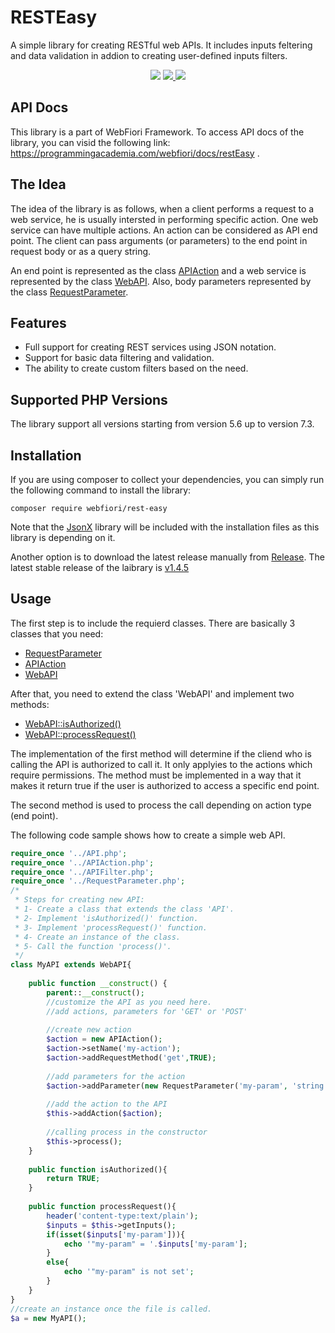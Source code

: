 # RESTEasy
A simple library for creating RESTful web APIs. 
It includes inputs feltering and data validation in addion to creating user-defined inputs filters.

<p align="center">
  <a href="https://travis-ci.org/usernane/restEasy" target="_blank"><img src="https://travis-ci.org/usernane/restEasy.svg?branch=master"></a>
  <a href="https://codecov.io/gh/usernane/restEasy" target="_blank">
    <img src="https://codecov.io/gh/usernane/restEasy/branch/master/graph/badge.svg" />
  </a>
  <a href="https://paypal.me/IbrahimBinAlshikh" target="_blank">
    <img src="https://img.shields.io/endpoint.svg?url=https%3A%2F%2Fprogrammingacademia.com%2Fwebfiori%2Fapis%2Fshields-get-dontate-badget">
  </a>
</p>

## API Docs
This library is a part of <a>WebFiori Framework</a>. To access API docs of the library, you can visid the following link: https://programmingacademia.com/webfiori/docs/restEasy .

## The Idea
The idea of the library is as follows, when a client performs a request to a web service, he is usually intersted in performing specific action. One web service can have multiple actions. An action can be considered as API end point. The client can pass arguments (or parameters) to the end point in request body or as a query string.

An end point is represented as the class <a href="https://programmingacademia.com/webfiori/docs/restEasy/APIAction">APIAction</a> and a web service is represented by the class <a href="https://programmingacademia.com/webfiori/docs/restEasy/WebAPI">WebAPI</a>. Also, body parameters represented by the class <a href="https://programmingacademia.com/webfiori/docs/restEasy/RequestParameter">RequestParameter</a>.

## Features
* Full support for creating REST services using JSON notation.
* Support for basic data filtering and validation.
* The ability to create custom filters based on the need.

## Supported PHP Versions
The library support all versions starting from version 5.6 up to version 7.3.

## Installation
If you are using composer to collect your dependencies, you can simply run the following command to install the library:

```
composer require webfiori/rest-easy
```
Note that the <a href="https://github.com/usernane/jsonx">JsonX</a> library will be included with the installation files as this library is depending on it. 

Another option is to download the latest release manually from <a href="https://github.com/usernane/restEasy/releases">Release</a>. The latest stable release of the laibrary is <a href="https://github.com/usernane/restEasy/releases/tag/v1.4.5">v1.4.5</a>

## Usage
The first step is to include the requierd classes. There are basically 3 classes that you need:
* <a href="https://programmingacademia.com/webfiori/docs/restEasy/RequestParameter">RequestParameter</a>
* <a href="https://programmingacademia.com/webfiori/docs/restEasy/APIAction">APIAction</a>
* <a href="https://programmingacademia.com/webfiori/docs/restEasy/WebAPI">WebAPI</a>

After that, you need to extend the class 'WebAPI' and implement two methods:
* <a href="https://programmingacademia.com/webfiori/docs#isAuthorized">WebAPI::isAuthorized()</a>
* <a href="https://programmingacademia.com/webfiori/docs#processRequest">WebAPI::processRequest()</a>

The implementation of the first method will determine if the cliend who is calling the API is authorized to call it. It only applyies to the actions which require permissions. The method must be implemented in a way that it makes it return true if the user is authorized to access a specific end point.

The second method is used to process the call depending on action type (end point).

The following code sample shows how to create a simple web API.

```php
require_once '../API.php';
require_once '../APIAction.php';
require_once '../APIFilter.php';
require_once '../RequestParameter.php';
/*
 * Steps for creating new API:
 * 1- Create a class that extends the class 'API'.
 * 2- Implement 'isAuthorized()' function.
 * 3- Implement 'processRequest()' function.
 * 4- Create an instance of the class.
 * 5- Call the function 'process()'.
 */
class MyAPI extends WebAPI{
    
    public function __construct() {
        parent::__construct();
        //customize the API as you need here.
        //add actions, parameters for 'GET' or 'POST'
        
        //create new action
        $action = new APIAction();
        $action->setName('my-action');
        $action->addRequestMethod('get',TRUE);
        
        //add parameters for the action
        $action->addParameter(new RequestParameter('my-param', 'string', TRUE));
        
        //add the action to the API
        $this->addAction($action);
        
        //calling process in the constructor
        $this->process();
    }
    
    public function isAuthorized(){
        return TRUE;
    }
    
    public function processRequest(){
        header('content-type:text/plain');
        $inputs = $this->getInputs();
        if(isset($inputs['my-param'])){
            echo '"my-param" = '.$inputs['my-param'];
        }
        else{
            echo '"my-param" is not set';
        }
    }
}
//create an instance once the file is called. 
$a = new MyAPI();

```

